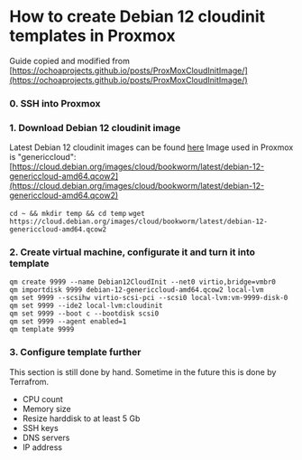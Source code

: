 # How to create Debian 12 cloudinit templates in Proxmox

Guide copied and modified from [https://ochoaprojects.github.io/posts/ProxMoxCloudInitImage/](https://ochoaprojects.github.io/posts/ProxMoxCloudInitImage/)

### 0. SSH into Proxmox

### 1. Download Debian 12 cloudinit image

Latest Debian 12 cloudinit images can be found [here](https://cloud.debian.org/images/cloud/bookworm/latest/)
Image used in Proxmox is "genericcloud": [https://cloud.debian.org/images/cloud/bookworm/latest/debian-12-genericcloud-amd64.qcow2](https://cloud.debian.org/images/cloud/bookworm/latest/debian-12-genericcloud-amd64.qcow2)

`cd ~ && mkdir temp && cd temp`
`wget https://cloud.debian.org/images/cloud/bookworm/latest/debian-12-genericcloud-amd64.qcow2`

### 2. Create virtual machine, configurate it and turn it into template

```
qm create 9999 --name Debian12CloudInit --net0 virtio,bridge=vmbr0
qm importdisk 9999 debian-12-genericcloud-amd64.qcow2 local-lvm
qm set 9999 --scsihw virtio-scsi-pci --scsi0 local-lvm:vm-9999-disk-0
qm set 9999 --ide2 local-lvm:cloudinit
qm set 9999 --boot c --bootdisk scsi0
qm set 9999 --agent enabled=1
qm template 9999
```

### 3. Configure template further

This section is still done by hand. Sometime in the future this is done by Terrafrom.

- CPU count
- Memory size
- Resize harddisk to at least 5 Gb
- SSH keys
- DNS servers
- IP address


